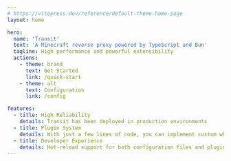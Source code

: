 ```yaml
---
# https://vitepress.dev/reference/default-theme-home-page
layout: home

hero:
  name: 'Transit'
  text: 'A Minecraft reverse proxy powered by TypeScript and Bun'
  tagline: High performance and powerful extensibility
  actions:
    - theme: brand
      text: Get Started
      link: /quick-start
    - theme: alt
      text: Configuration
      link: /config

features:
  - title: High Reliability
    details: Transit has been deployed in production environments
  - title: Plugin System
    details: With just a few lines of code, you can implement custom whitelists, kick messages, traffic control, and more
  - title: Developer Experience
    details: Hot-reload support for both configuration files and plugins
---
```

